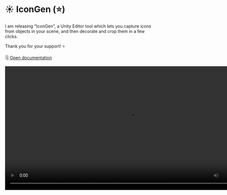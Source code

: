 ﻿# ☀️ IconGen (⭐)

I am releasing "IconGen", a Unity Editor tool which lets you capture icons from objects in your scene, and then decorate and crop them in a few clicks.

Thank you for your support! ⭐

🗒️ [Open documentation](/docs/products/icon-gen)

<video controls width="816">
    <source src={'https://downscale.srv.hai-vr.dev/assets/docs/2023-09-22-p0-icongen-demo-f.mp4' ?? require('./img/2023-09-22-p0-icongen-demo-f.mp4').default}/>
</video>
